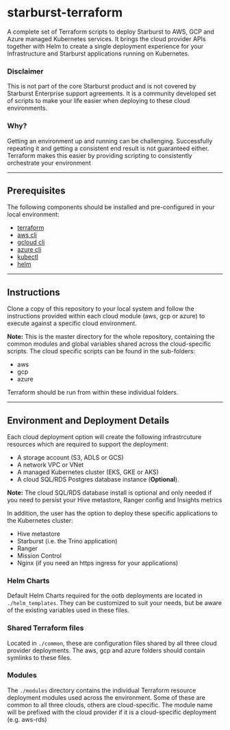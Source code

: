 # starburst-terraform

A complete set of Terraform scripts to deploy Starburst to AWS, GCP and Azure managed Kubernetes services. It brings the cloud provider APIs together with Helm to create a single deployment experience for your Infrastructure and Starburst applications running on Kubernetes.

### Disclaimer
This is not part of the core Starburst product and is not covered by Starburst Enterprise support agreements. It is a community developed set of scripts to make your life easier when deploying to these cloud environments. 

### Why?
Getting an environment up and running can be challenging. Successfully repeating it and getting a consistent end result is not guaranteed either. Terraform makes this easier by providing scripting to consistently orchestrate your environment
___
## Prerequisites

The following components should be installed and pre-configured in your local environment:

- [terraform](https://learn.hashicorp.com/tutorials/terraform/install-cli)
- [aws cli](https://docs.aws.amazon.com/cli/latest/userguide/install-cliv2.html)
- [gcloud cli](https://cloud.google.com/sdk/docs/install)
- [azure cli](https://docs.microsoft.com/en-us/cli/azure/install-azure-cli)
- [kubectl](https://kubernetes.io/docs/tasks/tools/install-kubectl/)
- [helm](https://helm.sh/docs/intro/install/) 

___
## Instructions
Clone a copy of this repository to your local system and follow the instructions provided within each cloud module (aws, gcp or azure) to execute against a specific cloud environment.

**Note:** This is the master directory for the whole repository, containing the common modules and global variables shared across the cloud-specific scripts. The cloud specific scripts can be found in the sub-folders:
- aws
- gcp
- azure

Terraform should be run from within these individual folders.

___
## Environment and Deployment Details

Each cloud deployment option will create the following infrastrcuture resources which are required to support the deployment:

- A storage account (S3, ADLS or GCS)
- A network VPC or VNet
- A managed Kubernetes cluster (EKS, GKE or AKS)
- A cloud SQL/RDS Postgres database instance (**Optional**).

**Note:** The cloud SQL/RDS database install is optional and only needed if you need to persist your Hive metastore, Ranger config and Insights metrics

In addition, the user has the option to deploy these specific applications to the Kubernetes cluster:

- Hive metastore
- Starburst (i.e. the Trino application)
- Ranger
- Mission Control
- Nginx (if you need an https ingress for your applications)

### Helm Charts
Default Helm Charts required for the ootb deployments are located in `./helm_templates`. They can be customized to suit your needs, but be aware of the existing variables used in these files.
### Shared Terraform files
Located in `./common`, these are configuration files shared by all three cloud provider deployments. The aws, gcp and azure folders should contain symlinks to these files.
### Modules
The `./modules` directory contains the individual Terraform resource deployment modules used across the environment. Some of these are common to all three clouds, others are cloud-specific. The module name will be prefixed with the cloud provider if it is a cloud-specific deployment (e.g. aws-rds)